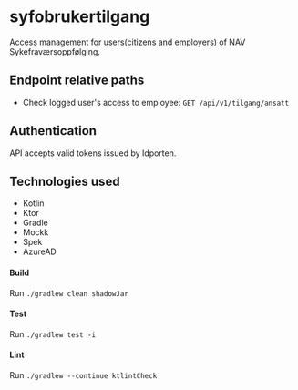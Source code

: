 # syfobrukertilgang
Access management for users(citizens and employers) of NAV Sykefraværsoppfølging.

## Endpoint relative paths
* Check logged user's access to employee: `GET /api/v1/tilgang/ansatt`

## Authentication
API accepts valid tokens issued by Idporten.

## Technologies used
* Kotlin
* Ktor
* Gradle
* Mockk
* Spek
* AzureAD

#### Build
Run `./gradlew clean shadowJar`

#### Test
Run `./gradlew test -i`

#### Lint
Run `./gradlew --continue ktlintCheck`
